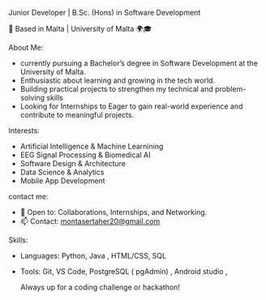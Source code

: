 
Junior Developer | B.Sc. (Hons) in Software Development 

📍 Based in Malta | University of Malta 🌍🎓

About Me:
-  currently pursuing a Bachelor’s degree in Software Development at the University of Malta.
-  Enthusiastic about learning and growing in the tech world.
-  Building practical projects to strengthen my technical and problem-solving skills
-  Looking for Internships to Eager to gain real-world experience and contribute to meaningful projects.

Interests:
- Artificial Intelligence & Machine Learnining
- EEG Signal Processing & Biomedical AI
- Software Design & Architecture
- Data Science & Analytics
- Mobile App Development



contact me:
- 💬 Open to: Collaborations, Internships, and Networking.
- 📫 Contact: montasertaher20@gmail.com

Skills:
- Languages: Python, Java  , HTML/CSS, SQL
- Tools: Git, VS Code, PostgreSQL ( pgAdmin) , Android  studio ,



   Always up for a coding challenge or hackathon!
